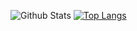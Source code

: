 ![Github Stats](https://github-readme-stats.vercel.app/api?username=hanyangkobe&show_icons=true)
[![Top Langs](https://github-readme-stats.vercel.app/api/top-langs/?username=hanyangkobe)](https://github.com/anuraghazra/github-readme-stats)

